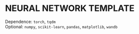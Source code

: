# NEURAL NETWORK TEMPLATE

Dependence: `torch`, `tqdm`  
Optional: `numpy`, `scikit-learn`, `pandas`, `matplotlib`, `wandb`
